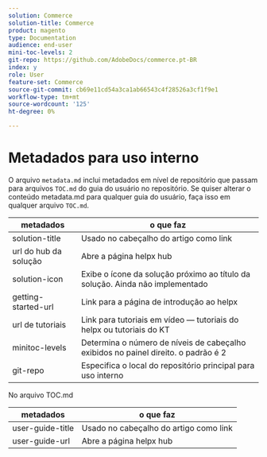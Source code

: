 ```yaml
---
solution: Commerce
solution-title: Commerce
product: magento
type: Documentation
audience: end-user
mini-toc-levels: 2
git-repo: https://github.com/AdobeDocs/commerce.pt-BR
index: y
role: User
feature-set: Commerce
source-git-commit: cb69e11cd54a3ca1ab66543c4f28526a3cf1f9e1
workflow-type: tm+mt
source-wordcount: '125'
ht-degree: 0%

---
```



# Metadados para uso interno

O arquivo `metadata.md` inclui metadados em nível de repositório que passam para arquivos `TOC.md` do guia do usuário no repositório. Se quiser alterar o conteúdo metadata.md para qualquer guia do usuário, faça isso em qualquer arquivo `TOC.md`.

| metadados | o que faz |
|--- |--- |
| solution-title | Usado no cabeçalho do artigo como link |
| url do hub da solução | Abre a página helpx hub |
| solution-icon | Exibe o ícone da solução próximo ao título da solução. Ainda não implementado |
| getting-started-url | Link para a página de introdução ao helpx |
| url de tutoriais | Link para tutoriais em vídeo — tutoriais do helpx ou tutoriais do KT |
| minitoc-levels | Determina o número de níveis de cabeçalho exibidos no painel direito. o padrão é 2 |
| git-repo | Especifica o local do repositório principal para uso interno |

No arquivo TOC.md

| metadados | o que faz |
|--- |--- |
| user-guide-title | Usado no cabeçalho do artigo como link |
| user-guide-url | Abre a página helpx hub |
